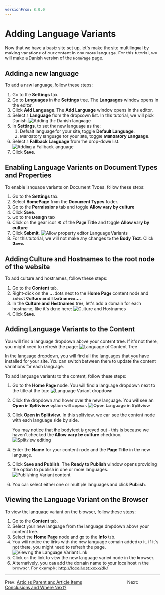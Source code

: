 ```yaml
---
versionFrom: 8.0.0
---
```


# Adding Language Variants

Now that we have a basic site set up, let's make the site multilingual by making variations of our content in one more language. For this tutorial, we will make a Danish version of the `HomePage` page.

## Adding a new language

To add a new language, follow these steps:

1. Go to the **Settings** tab.
2. Go to **Languages** in the **Settings** tree. The **Languages** window opens in the editor.
3. Click **Add Language**. The **Add Language** window opens in the editor.
4. Select a **Language** from the dropdown list. In this tutorial, we will pick Danish.
    ![Adding the Danish language](images/adding-danish-language.png)
5. In **Settings**, to set the new language as the:
    1. Defualt language for your site, toggle **Default Language**.
    2. Mandatory language for your site, toggle  **Mandatory Language**.
6. Select a **Fallback Language** from the drop-down list.
    ![Adding a Fallback language](images/fallback-language.png)
7. Click **Save**.

## Enabling Language Variants on Document Types and Properties

To enable language variants on Document Types, follow these steps:

1. Go to the **Settings** tab.
2. Select **HomePage** from the **Document Types** folder.
3. Go to the **Permissions** tab and toggle **Allow vary by culture**
4. Click **Save**.
5. Go to the **Design** tab.
6. Click on the gear icon ⚙ of the **Page Title** and toggle **Allow vary by culture**.
7. Click **Submit**.
    ![Allow property editor Language Variants](images/allow-varying-property-editor.png)
8. For this tutorial, we will not make any changes to the **Body Text**. Click **Save**.

## Adding Culture and Hostnames to the root node of the website

To add culture and hostnames, follow these steps:

1. Go to the **Content** tab.
2. Right-click on the **...** dots next to the **Home Page** content node and select **Culture and Hostnames...**.
3. In the **Culture and Hostnames** tree, let's add a domain for each hostname, like it's done here:
    ![Culture and Hostnames](images/culture-and-hostnames.png)
4. Click **Save**.

## Adding Language Variants to the Content

You will find a language dropdown above your content tree. If it's not there, you might need to refresh the page:
![Language of Content Tree](images/language-content-tree.png)

In the language dropdown, you will find all the languages that you have installed for your site. You can switch between them to update the content variations for each language.

To add language variants to the content, follow these steps:

1. Go to the **Home Page** node. You will find a language dropdown next to the title at the top:
    ![Language Variant dropdown](images/language-dropdown.png)
2. Click the dropdown and hover over the new language. You will see an **Open in Splitview** option will appear.
    ![Open Language in Splitview](images/open-in-splitview.png)
3. Click **Open in Splitview**. In this splitview, we can see the content node with each language side by side.

    You may notice that the bodytext is greyed out - this is because we haven't checked the **Allow vary by culture** checkbox.
    ![Splitview editing](images/splitview-editing.png)
4. Enter the **Name** for your content node and the **Page Title** in the new language.
5. Click **Save and Publish**. The **Ready to Publish** window opens providing the option to publish in one or more languages.
    ![Publishing Variant content](images/publishing-variant-content.png)
6. You can select either one or multiple languages and click **Publish**.

## Viewing the Language Variant on the Browser

To view the language variant on the browser, follow these steps:

1. Go to the **Content** tab.
2. Select your new language from the language dropdown above your content tree.
3. Select the **Home Page** node and go to the **Info** tab.
4. You will notice the links with the new language domain added to it. If it's not there, you might need to refresh the page.
     ![Viewing the Language Variant Link](images/viewing-langvariant-browser.png)
5. Click on the link to view the new language varied node in the browser.
6. Alternatively, you can add the domain name to your localhost in the browser. For example: <http://localhost:xxxx/dk/>

---

Prev: [Articles Parent and Article Items](../Articles-Parent-and-Article-Items) &emsp; &emsp; &emsp; &emsp; &emsp; &emsp; &emsp; &emsp; Next: [Conclusions and Where Next?](../Conclusions-Where-Next)
